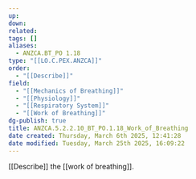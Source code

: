 ```yaml
---
up: 
down: 
related: 
tags: []
aliases:
  - ANZCA.BT_PO 1.18
type: "[[LO.C.PEX.ANZCA]]"
order:
  - "[[Describe]]"
field:
  - "[[Mechanics of Breathing]]"
  - "[[Physiology]]"
  - "[[Respiratory System]]"
  - "[[Work of Breathing]]"
dg-publish: true
title: ANZCA.5.2.2.10_BT_PO.1.18_Work_of_Breathing
date created: Thursday, March 6th 2025, 12:41:28
date modified: Tuesday, March 25th 2025, 16:09:22
---
```


[[Describe]] the [[work of breathing]].
